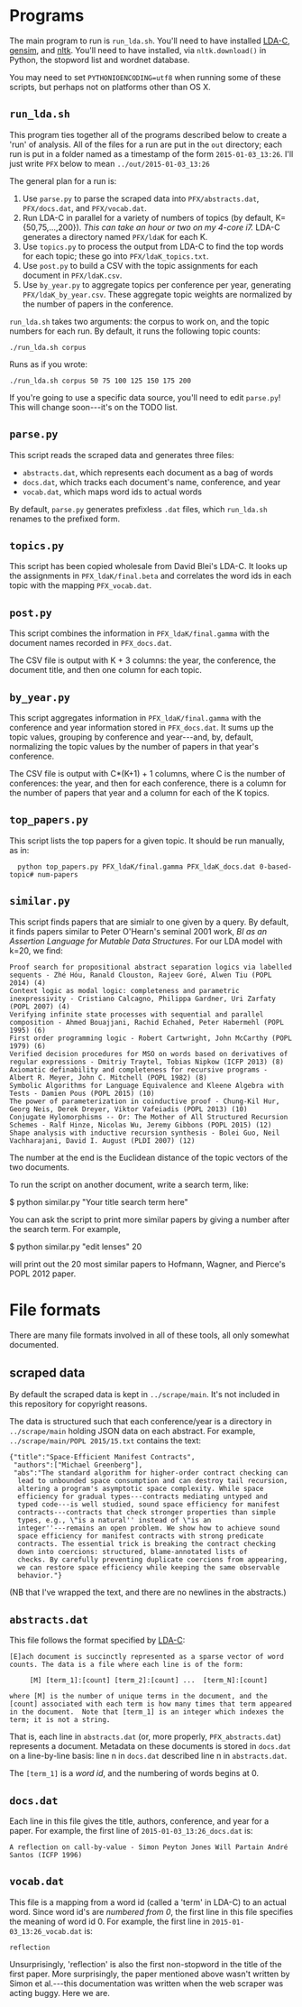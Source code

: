 # Programs

The main program to run is `run_lda.sh`. You'll need to have installed
[LDA-C](http://www.cs.princeton.edu/~blei/lda-c/index.html),
[gensim](https://radimrehurek.com/gensim/), and
[nltk](http://www.nltk.org/). You'll need to have installed, via
`nltk.download()` in Python, the stopword list and wordnet database.

You may need to set `PYTHONIOENCODING=utf8` when running some of these
scripts, but perhaps not on platforms other than OS X.

## `run_lda.sh`

This program ties together all of the programs described below to
create a 'run' of analysis. All of the files for a run are put in
the `out` directory; each run is put in a folder named as a
timestamp of the form `2015-01-03_13:26`. I'll just write `PFX`
below to mean `../out/2015-01-03_13:26`

The general plan for a run is:
  1. Use `parse.py` to parse the scraped data into
     `PFX/abstracts.dat`, `PFX/docs.dat`, and `PFX/vocab.dat`.
  2. Run LDA-C in parallel for a variety of numbers of topics (by
     default, K={50,75,...,200}). _This can take an hour or two
     on my 4-core i7._ LDA-C generates a directory named
     `PFX/ldaK` for each K.
  3. Use `topics.py` to process the output from LDA-C to find the
     top words for each topic; these go into `PFX/ldaK_topics.txt`.
  4. Use `post.py` to build a CSV with the topic assignments for
     each document in `PFX/ldaK.csv`.
  5. Use `by_year.py` to aggregate topics per conference per year,
     generating `PFX/ldaK_by_year.csv`. These aggregate topic
     weights are normalized by the number of papers in the
     conference.

`run_lda.sh` takes two arguments: the corpus to work on, and the topic
numbers for each run.  By default, it runs the following topic counts:

```
./run_lda.sh corpus
```
Runs as if you wrote:
```
./run_lda.sh corpus 50 75 100 125 150 175 200
```

If you're going to use a specific data source, you'll need to edit
`parse.py`! This will change soon---it's on the TODO list.

## `parse.py`

This script reads the scraped data and generates three files:

* `abstracts.dat`, which represents each document as a bag of words
* `docs.dat`, which tracks each document's name, conference, and year
* `vocab.dat`, which maps word ids to actual words
  
By default, `parse.py` generates prefixless `.dat` files, which
`run_lda.sh` renames to the prefixed form.

## `topics.py`

This script has been copied wholesale from David Blei's LDA-C. It
looks up the assignments in `PFX_ldaK/final.beta` and correlates the
word ids in each topic with the mapping `PFX_vocab.dat`.

## `post.py`

This script combines the information in `PFX_ldaK/final.gamma` with
the document names recorded in `PFX_docs.dat`.

The CSV file is output with K + 3 columns: the year, the conference,
the document title, and then one column for each topic.

## `by_year.py`

This script aggregates information in `PFX_ldaK/final.gamma` with the
conference and year information stored in `PFX_docs.dat`. It sums up
the topic values, grouping by conference and year---and, by, default,
normalizing the topic values by the number of papers in that year's
conference.

The CSV file is output with C*(K+1) + 1 columns, where C is the number
of conferences: the year, and then for each conference, there is a
column for the number of papers that year and a column for each of the
K topics.

## `top_papers.py`

This script lists the top papers for a given topic. It should be run
manually, as in:

```
  python top_papers.py PFX_ldaK/final.gamma PFX_ldaK_docs.dat 0-based-topic# num-papers
```

## `similar.py`

This script finds papers that are simialr to one given by a query. By
default, it finds papers similar to Peter O'Hearn's seminal 2001 work,
_BI as an Assertion Language for Mutable Data Structures_. For our LDA
model with k=20, we find:

```
Proof search for propositional abstract separation logics via labelled sequents - Zhé Hóu, Ranald Clouston, Rajeev Goré, Alwen Tiu (POPL 2014) (4)
Context logic as modal logic: completeness and parametric inexpressivity - Cristiano Calcagno, Philippa Gardner, Uri Zarfaty (POPL 2007) (4)
Verifying infinite state processes with sequential and parallel composition - Ahmed Bouajjani, Rachid Echahed, Peter Habermehl (POPL 1995) (6)
First order programming logic - Robert Cartwright, John McCarthy (POPL 1979) (6)
Verified decision procedures for MSO on words based on derivatives of regular expressions - Dmitriy Traytel, Tobias Nipkow (ICFP 2013) (8)
Axiomatic definability and completeness for recursive programs - Albert R. Meyer, John C. Mitchell (POPL 1982) (8)
Symbolic Algorithms for Language Equivalence and Kleene Algebra with Tests - Damien Pous (POPL 2015) (10)
The power of parameterization in coinductive proof - Chung-Kil Hur, Georg Neis, Derek Dreyer, Viktor Vafeiadis (POPL 2013) (10)
Conjugate Hylomorphisms -- Or: The Mother of All Structured Recursion Schemes - Ralf Hinze, Nicolas Wu, Jeremy Gibbons (POPL 2015) (12)
Shape analysis with inductive recursion synthesis - Bolei Guo, Neil Vachharajani, David I. August (PLDI 2007) (12)
```

The number at the end is the Euclidean distance of the topic vectors
of the two documents.

To run the script on another document, write a search term, like:

  $ python similar.py "Your title search term here"

You can ask the script to print more similar papers by giving a number
after the search term. For example,

  $ python similar.py "edit lenses" 20

will print out the 20 most similar papers to Hofmann, Wagner, and
Pierce's POPL 2012 paper.

# File formats

There are many file formats involved in all of these tools, all only
somewhat documented.

## scraped data

By default the scraped data is kept in `../scrape/main`. It's not
included in this repository for copyright reasons.

The data is structured such that each conference/year is a directory
in `../scrape/main` holding JSON data on each abstract. For example,
`../scrape/main/POPL 2015/15.txt` contains the text:

```
{"title":"Space-Efficient Manifest Contracts",
 "authors":["Michael Greenberg"],
 "abs":"The standard algorithm for higher-order contract checking can
  lead to unbounded space consumption and can destroy tail recursion,
  altering a program's asymptotic space complexity. While space
  efficiency for gradual types---contracts mediating untyped and
  typed code---is well studied, sound space efficiency for manifest
  contracts---contracts that check stronger properties than simple
  types, e.g., \"is a natural'' instead of \"is an
  integer''---remains an open problem. We show how to achieve sound
  space efficiency for manifest contracts with strong predicate
  contracts. The essential trick is breaking the contract checking
  down into coercions: structured, blame-annotated lists of
  checks. By carefully preventing duplicate coercions from appearing,
  we can restore space efficiency while keeping the same observable
  behavior."}
```

(NB that I've wrapped the text, and there are no newlines in the abstracts.)

## `abstracts.dat`

This file follows the format specified by
[LDA-C](http://www.cs.princeton.edu/~blei/lda-c/readme.txt):

```
[E]ach document is succinctly represented as a sparse vector of word
counts. The data is a file where each line is of the form:

     [M] [term_1]:[count] [term_2]:[count] ...  [term_N]:[count]

where [M] is the number of unique terms in the document, and the
[count] associated with each term is how many times that term appeared
in the document.  Note that [term_1] is an integer which indexes the
term; it is not a string.
```

That is, each line in `abstracts.dat` (or, more properly,
`PFX_abstracts.dat`) represents a document. Metadata on these
documents is stored in `docs.dat` on a line-by-line basis: line n in
`docs.dat` described line n in `abstracts.dat`.

The `[term_1]` is a _word id_, and the numbering of words begins at 0.

## `docs.dat`

Each line in this file gives the title, authors, conference, and year
for a paper. For example, the first line of `2015-01-03_13:26_docs.dat` is:

```
A reflection on call-by-value - Simon Peyton Jones Will Partain André Santos (ICFP 1996)
```

## `vocab.dat`

This file is a mapping from a word id (called a 'term' in LDA-C) to an
actual word. Since word id's are _numbered from 0_, the first line in
this file specifies the meaning of word id 0. For example, the first
line in `2015-01-03_13:26_vocab.dat` is:

```
reflection
```

Unsurprisingly, 'reflection' is also the first non-stopword in the
title of the first paper. More surprisingly, the paper mentioned above
wasn't written by Simon et al.---this documentation was written when
the web scraper was acting buggy. Here we are.
